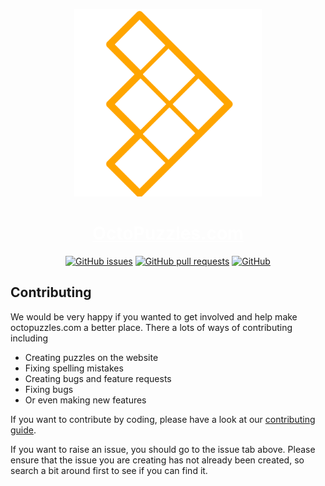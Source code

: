 <p align="center">
    <img width="300" src="./static/favicon.svg" alt="OctoPuzzles Icon">
</p>

<h1 align="center"><a style="color: white" target="_blank" rel="noreferrer noopener" href="https://octopuzzles.com">OctoPuzzles.com</a></h1>

<div align="center">
  <a href="https://github.com/OctoPuzzles/octopuzzles/issues"><img alt="GitHub issues" src="https://img.shields.io/github/issues/OctoPuzzles/octopuzzles"></a>
  <a href="https://github.com/OctoPuzzles/octopuzzles/pulls"><img alt="GitHub pull requests" src="https://img.shields.io/github/issues-pr/octopuzzles/octopuzzles"></a>
  <a href="https://github.com/OctoPuzzles/octopuzzles/blob/main/LICENSE"><img alt="GitHub" src="https://img.shields.io/github/license/octopuzzles/octopuzzles"></a>
</div>

## Contributing

We would be very happy if you wanted to get involved and help make octopuzzles.com a better place. There a lots of ways of contributing including

- Creating puzzles on the website
- Fixing spelling mistakes
- Creating bugs and feature requests
- Fixing bugs
- Or even making new features

If you want to contribute by coding, please have a look at our [contributing guide](CONTRIBUTING.md).

If you want to raise an issue, you should go to the issue tab above. Please ensure that the issue you are creating has not already been created, so search a bit around first to see if you can find it.
